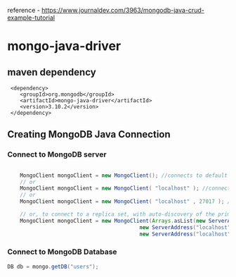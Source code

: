 reference -  https://www.journaldev.com/3963/mongodb-java-crud-example-tutorial
# mongo-java-driver
## maven dependency
```
 <dependency>
    <groupId>org.mongodb</groupId>
    <artifactId>mongo-java-driver</artifactId>
    <version>3.10.2</version>
 </dependency>
```
## Creating MongoDB Java Connection 
### Connect to MongoDB server 
``` java

    MongoClient mongoClient = new MongoClient(); //connects to default host and port i.e 127.0.0.1:27017
    // or
    MongoClient mongoClient = new MongoClient( "localhost" ); //connects to default port i.e 27017
    // or
    MongoClient mongoClient = new MongoClient( "localhost" , 27017 ); // should use this always

    // or, to connect to a replica set, with auto-discovery of the primary
    MongoClient mongoClient = new MongoClient(Arrays.asList(new ServerAddress("localhost", 27017),
                                          new ServerAddress("localhost", 27018),
                                          new ServerAddress("localhost", 27019)));

```
### Connect to MongoDB Database 
``` java
DB db = mongo.getDB("users");
```
